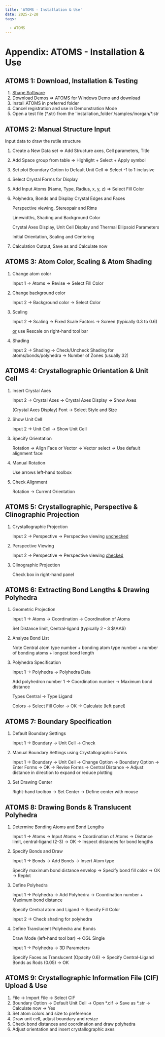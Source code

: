 ```yaml
---
title: 'ATOMS - Installation & Use'
date: 2025-2-28
tags:

  - ATOMS
---
```


# Appendix: ATOMS - Installation & Use

## ATOMS 1: Download, Installation & Testing

1. [Shape Software](https://www.shapesoftware.com/)
2. Download Demos $\Rightarrow$ ATOMS for Windows Demo and download
3. Install ATOMS in preferred folder
4. Cancel registration and use in Demonstration Mode
5. Open a test file (\*.str) from the 'installation_folder'/samples/inorgan/\*.str

## ATOMS 2: Manual Structure Input

Input data to draw the rutile structure

1. Create a New Data set $\Rightarrow$ Add Structure axes, Cell parameters, Title

2. Add Space group from table $\Rightarrow$ Highlight + Select + Apply symbol

3. Set plot Boundary Option to Default Unit Cell $\Rightarrow$ Select -1 to 1 inclusive

4. Select Crystal Forms for Display

5. Add Input Atoms (Name, Type, Radius, x, y, z) $\Rightarrow$ Select Fill Color

6. Polyhedra, Bonds and Display Crystal Edges and Faces

   Perspective viewing, Stereopair and Rims

   Linewidths, Shading and Background Color

   Crystal Axes Display, Unit Cell Display and Thermal Ellipsoid Parameters

   Initial Orientation, Scaling and Centering

7. Calculation Output, Save as and Calculate now

## ATOMS 3: Atom Color, Scaling & Atom Shading

1. Change atom color

   Input 1 $\rightarrow$ Atoms $\rightarrow$ Revise $\rightarrow$ Select Fill Color

2. Change background color

   Input 2 $\rightarrow$ Background color $\rightarrow$ Select Color

3. Scaling

   Input 2 $\rightarrow$ Scaling $\rightarrow$ Fixed Scale Factors $\rightarrow$ Screen (typically 0.3 to 0.6)

   <u>or</u> use Rescale on right-hand tool bar

4. Shading

   Input 2 $\rightarrow$ Shading $\rightarrow$ Check/Uncheck Shading for atoms/bonds/polyhedra $\rightarrow$ Number of Zones (usually 32)

## ATOMS 4: Crystallographic Orientation & Unit Cell

1. Insert Crystal Axes

   Input 2 $\rightarrow$ Crystal Axes $\rightarrow$ Crystal Axes Display $\rightarrow$ Show Axes

   (Crystal Axes Display) Font $\rightarrow$ Select Style and Size

2. Show Unit Cell

   Input 2 $\rightarrow$ Unit Cell $\rightarrow$ Show Unit Cell

3. Specify Orientation

   Rotation $\rightarrow$ Align Face or Vector $\rightarrow$ Vector select $\rightarrow$ Use default alignment face

4. Manual Rotation

   Use arrows left-hand toolbox

5. Check Alignment

   Rotation $\rightarrow$ Current Orientation

## ATOMS 5: Crystallographic, Perspective & Clinographic Projection

1. Crystallographic Projection

   Input 2 $\rightarrow$ Perspective $\rightarrow$ Perspective viewing <u>unchecked</u>

2. Perspective Viewing

   Input 2 $\rightarrow$ Perspective $\rightarrow$ Perspective viewing <u>checked</u>

3. Clinographic Projection

   Check box in right-hand panel

## ATOMS 6: Extracting Bond Lengths & Drawing Polyhedra

1. Geometric Projection

   Input 1 $\rightarrow$ Atoms $\rightarrow$ Coordination $\rightarrow$ Coordination of Atoms

   Set Distance limit, Central-ligand (typically 2 - 3 $\AA$)

2. Analyze Bond List

   Note Central atom type number + bonding atom type number + number of bonding atoms + longest bond length

3. Polyhedra Specification

   Input 1 $\rightarrow$ Polyhedra $\rightarrow$ Polyhedra Data

   Add polyhedron number 1 $\rightarrow$ Coordination number $\rightarrow$ Maximum bond distance

   Types Central $\rightarrow$ Type Ligand

   Colors $\rightarrow$ Select Fill Color $\rightarrow$ OK $\rightarrow$ Calculate (left panel)

## ATOMS 7: Boundary Specification

1. Default Boundary Settings

   Input 1 $\rightarrow$ Boundary $\rightarrow$ Unit Cell $\rightarrow$ Check

2. Manual Boundary Settings using Crystallographic Forms

   Input 1 $\rightarrow$ Boundary $\rightarrow$ Unit Cell $\rightarrow$ Change Option $\rightarrow$ Boundary Option $\rightarrow$ Enter Forms $\rightarrow$ OK $\rightarrow$ Revise Forms $\rightarrow$ Central Distance $\rightarrow$ Adjust distance in direction to expand  or reduce plotting

3. Set Drawing Center

   Right-hand toolbox $\rightarrow$ Set Center $\rightarrow$ Define center with mouse

## ATOMS 8: Drawing Bonds & Translucent Polyhedra

1. Determine Bonding Atoms and Bond Lengths

   Input 1 $\rightarrow$ Atoms $\rightarrow$ Input Atoms $\rightarrow$ Coordination of Atoms $\rightarrow$ Distance limit, central-ligand (2-3) $\rightarrow$ OK $\rightarrow$ Inspect distances for bond lengths

2. Specify Bonds and Draw

   Input 1 $\rightarrow$ Bonds $\rightarrow$ Add Bonds $\rightarrow$ Insert Atom type

   Specify maximum bond distance envelop $\rightarrow$ Specify bond fill color $\rightarrow$ OK $\rightarrow$ Replot

3. Define Polyhedra

   Input 1 $\rightarrow$ Polyhedra $\rightarrow$ Add Polyhedra $\rightarrow$ Coordination number + Maximum bond distance

   Specify Central atom and Ligand $\rightarrow$ Specify Fill Color

   Input 2 $\rightarrow$ Check shading for polyhedra

4. Define Translucent Polyhedra and Bonds

   Draw Mode (left-hand tool bar) $\rightarrow$ OGL Single

   Input 1 $\rightarrow$ Polyhedra $\rightarrow$ 3D Parameters

   Specify Faces as Translucent (Opacity 0.6) $\rightarrow$ Specify Central-Ligand Bonds as Rods (0.05) $\rightarrow$ OK

## ATOMS 9: Crystallographic Information File (CIF) Upload & Use

1. File $\rightarrow$ Import File $\rightarrow$ Select CIF
2. Boundary Option $\rightarrow$ Default Unit Cell $\rightarrow$ Open \*.cif $\rightarrow$ Save as \*.str $\rightarrow$ Calculate now $\rightarrow$ Yes
3. Set atom colors and size to preference
4. Draw unit cell, adjust boundary and resize
5. Check bond distances and coordination and draw polyhedra
6. Adjust orientation and insert crystallographic axes
